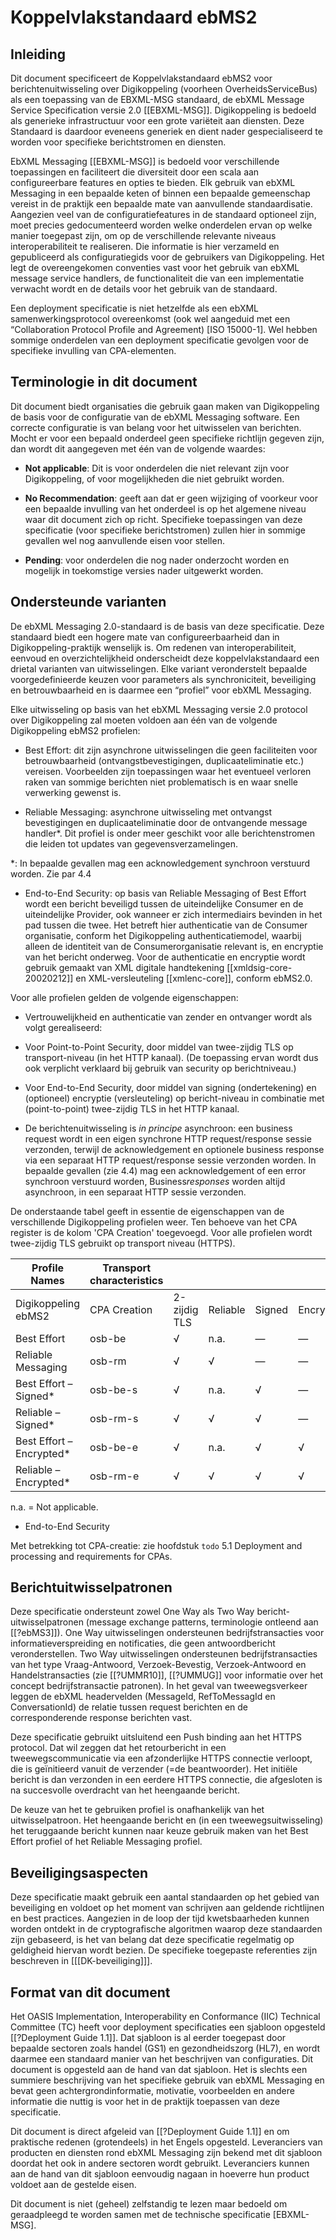 # Koppelvlakstandaard ebMS2

## Inleiding

Dit document specificeert de Koppelvlakstandaard ebMS2 voor
berichtenuitwisseling over Digikoppeling (voorheen OverheidsServiceBus) als een
toepassing van de EBXML-MSG standaard, de ebXML Message Service Specification
versie 2.0 [[EBXML-MSG]]. Digikoppeling is bedoeld als generieke infrastructuur
voor een grote variëteit aan diensten. Deze Standaard is daardoor eveneens
generiek en dient nader gespecialiseerd te worden voor specifieke berichtstromen
en diensten.

EbXML Messaging [[EBXML-MSG]] is bedoeld voor verschillende toepassingen en
faciliteert die diversiteit door een scala aan configureerbare features en
opties te bieden. Elk gebruik van ebXML Messaging in een bepaalde keten of
binnen een bepaalde gemeenschap vereist in de praktijk een bepaalde mate van
aanvullende standaardisatie. Aangezien veel van de configuratiefeatures in de
standaard optioneel zijn, moet precies gedocumenteerd worden welke onderdelen
ervan op welke manier toegepast zijn, om op de verschillende relevante niveaus
interoperabiliteit te realiseren. Die informatie is hier verzameld en
gepubliceerd als configuratiegids voor de gebruikers van Digikoppeling. Het legt
de overeengekomen conventies vast voor het gebruik van ebXML message service
handlers, de functionaliteit die van een implementatie verwacht wordt en de
details voor het gebruik van de standaard.

Een deployment specificatie is niet hetzelfde als een ebXML
samenwerkingsprotocol overeenkomst (ook wel aangeduid met een “Collaboration
Protocol Profile and Agreement) [ISO 15000-1]. Wel hebben sommige onderdelen van
een deployment specificatie gevolgen voor de specifieke invulling van
CPA-elementen.

## Terminologie in dit document

Dit document biedt organisaties die gebruik gaan maken van Digikoppeling de
basis voor de configuratie van de ebXML Messaging software. Een correcte
configuratie is van belang voor het uitwisselen van berichten. Mocht er voor een
bepaald onderdeel geen specifieke richtlijn gegeven zijn, dan wordt dit
aangegeven met één van de volgende waardes:

- **Not applicable**: Dit is voor onderdelen die niet relevant zijn voor
 Digikoppeling, of voor mogelijkheden die niet gebruikt worden.

- **No Recommendation**: geeft aan dat er geen wijziging of voorkeur voor een
 bepaalde invulling van het onderdeel is op het algemene niveau waar dit
 document zich op richt. Specifieke toepassingen van deze specificatie (voor
 specifieke berichtstromen) zullen hier in sommige gevallen wel nog
 aanvullende eisen voor stellen.

- **Pending**: voor onderdelen die nog nader onderzocht worden en mogelijk in
 toekomstige versies nader uitgewerkt worden.

## Ondersteunde varianten

De ebXML Messaging 2.0-standaard is de basis van deze specificatie. Deze
standaard biedt een hogere mate van configureerbaarheid dan in
Digikoppeling-praktijk wenselijk is. Om redenen van interoperabiliteit, eenvoud
en overzichtelijkheid onderscheidt deze koppelvlakstandaard een drietal
varianten van uitwisselingen. Elke variant veronderstelt bepaalde
voorgedefinieerde keuzen voor parameters als synchroniciteit, beveiliging en
betrouwbaarheid en is daarmee een “profiel” voor ebXML Messaging.

Elke uitwisseling op basis van het ebXML Messaging versie 2.0 protocol over
Digikoppeling zal moeten voldoen aan één van de volgende Digikoppeling ebMS2
profielen:

- Best Effort: dit zijn asynchrone uitwisselingen die geen faciliteiten voor
 betrouwbaarheid (ontvangstbevestigingen, duplicaateliminatie etc.) vereisen.
 Voorbeelden zijn toepassingen waar het eventueel verloren raken van sommige
 berichten niet problematisch is en waar snelle verwerking gewenst is.

- Reliable Messaging: asynchrone uitwisseling met ontvangst bevestigingen en
 duplicaateliminatie door de ontvangende message handler\*. Dit profiel is
 onder meer geschikt voor alle berichtenstromen die leiden tot updates van
 gegevensverzamelingen.

 *: In bepaalde gevallen mag een acknowledgement synchroon verstuurd
 worden. Zie par 4.4

- End-to-End Security: op basis van Reliable Messaging of Best Effort wordt
 een bericht beveiligd tussen de uiteindelijke Consumer en de uiteindelijke
 Provider, ook wanneer er zich intermediairs bevinden in het pad tussen die
 twee. Het betreft hier authenticatie van de Consumer organisatie, conform
 het Digikoppeling authenticatiemodel, waarbij alleen de identiteit van de
 Consumerorganisatie relevant is, en encryptie van het bericht onderweg. Voor
 de authenticatie en encryptie wordt gebruik gemaakt van XML digitale
 handtekening [[xmldsig-core-20020212]] en XML-versleuteling [[xmlenc-core]], conform ebMS2.0.

Voor alle profielen gelden de volgende eigenschappen:

- Vertrouwelijkheid en authenticatie van zender en ontvanger wordt als volgt
 gerealiseerd:

- Voor Point-to-Point Security, door middel van twee-zijdig TLS op
 transport-niveau (in het HTTP kanaal). (De toepassing ervan wordt dus ook
 verplicht verklaard bij gebruik van security op berichtniveau.)

- Voor End-to-End Security, door middel van signing (ondertekening) en
 (optioneel) encryptie (versleuteling) op bericht-niveau in combinatie met
 (point-to-point) twee-zijdig TLS in het HTTP kanaal.

- De berichtenuitwisseling is *in principe* asynchroon: een business request
 wordt in een eigen synchrone HTTP request/response sessie verzonden, terwijl
 de acknowledgement en optionele business response via een separaat HTTP
 request/response sessie verzonden worden. In bepaalde gevallen (zie 4.4) mag
 een acknowledgement of een error synchroon verstuurd worden,
 Business*responses* worden altijd asynchroon, in een separaat HTTP sessie
 verzonden.

De onderstaande tabel geeft in essentie de eigenschappen van de verschillende
Digikoppeling profielen weer. Ten behoeve van het CPA register is de kolom 'CPA
Creation' toegevoegd. Voor alle profielen wordt twee-zijdig TLS gebruikt op
transport niveau (HTTPS).

| Profile Names            | Transport characteristics |              |          |        |           |             |
| ------------------------ | ------------------------- | ------------ | -------- | ------ | --------- | ----------- |
| Digikoppeling ebMS2      | CPA Creation              | 2-zijdig TLS | Reliable | Signed | Encrypted | Attachments |
| Best Effort              | osb-be                    | √            | n.a.     | ―      | ―         | Optional    |
| Reliable Messaging       | osb-rm                    | √            | √        | ―      | ―         | Optional    |
| Best Effort – Signed*    | osb-be-s                  | √            | n.a.     | √      | ―         | Optional    |
| Reliable – Signed*       | osb-rm-s                  | √            | √        | √      | ―         | Optional    |
| Best Effort – Encrypted* | osb-be-e                  | √            | n.a.     | √      | √         | Optional    |
| Reliable – Encrypted*    | osb-rm-e                  | √            | √        | √      | √         | Optional    |

n.a. = Not applicable.
* End-to-End Security

Met betrekking tot CPA-creatie: zie hoofdstuk `todo` 5.1 Deployment and processing and
requirements for CPAs.

## Berichtuitwisselpatronen

Deze specificatie ondersteunt zowel One Way als Two Way
bericht-uitwisselpatronen (message exchange patterns, terminologie ontleend aan
[[?ebMS3]]). One Way uitwisselingen ondersteunen bedrijfstransacties voor
informatie­verspreiding en notificaties, die geen antwoordbericht
veronderstellen. Two Way uitwisselingen ondersteunen bedrijfstransacties van het
type Vraag-Antwoord, Verzoek-Bevestig, Verzoek-Antwoord en Handelstransacties
(zie [[?UMMR10]], [[?UMMUG]] voor informatie over het concept bedrijfstransactie
patronen). In het geval van tweewegsverkeer leggen de ebXML headervelden
(MessageId, RefToMessagId en ConversationId) de relatie tussen request berichten
en de corresponderende response berichten vast.

Deze specificatie gebruikt uitsluitend een Push binding aan het HTTPS protocol.
Dat wil zeggen dat het retourbericht in een tweewegscommunicatie via een
afzonderlijke HTTPS connectie verloopt, die is geïnitieerd vanuit de verzender
(=de beantwoorder). Het initiële bericht is dan verzonden in een eerdere HTTPS
connectie, die afgesloten is na succesvolle overdracht van het heengaande
bericht.

De keuze van het te gebruiken profiel is onafhankelijk van het uitwisselpatroon.
Het heengaande bericht en (in een tweewegsuitwisseling) het teruggaande bericht
kunnen naar keuze gebruik maken van het Best Effort profiel of het Reliable
Messaging profiel.

## Beveiligingsaspecten

Deze specificatie maakt gebruik een aantal standaarden op het gebied van
beveiliging en voldoet op het moment van schrijven aan geldende richtlijnen en
best practices. Aangezien in de loop der tijd kwetsbaarheden kunnen worden
ontdekt in de cryptografische algoritmen waarop deze standaarden zijn gebaseerd,
is het van belang dat deze specificatie regelmatig op geldigheid hiervan wordt
bezien. De specifieke toegepaste referenties zijn beschreven in 
[[[DK-beveiliging]]].

## Format van dit document

Het OASIS Implementation, Interoperability en Conformance (IIC) Technical
Committee (TC) heeft voor deployment specificaties een sjabloon opgesteld
[[?Deployment Guide 1.1]]. Dat sjabloon is al eerder toegepast door bepaalde
sectoren zoals handel (GS1) en gezondheidszorg (HL7), en wordt daarmee een
standaard manier van het beschrijven van configuraties. Dit document is
opgesteld aan de hand van dat sjabloon. Het is slechts een summiere beschrijving
van het specifieke gebruik van ebXML Messaging en bevat geen
achtergrondinformatie, motivatie, voorbeelden en andere informatie die nuttig is
voor het in de praktijk toepassen van deze specificatie.

Dit document is direct afgeleid van [[?Deployment Guide 1.1]] en om praktische
redenen (grotendeels) in het Engels opgesteld. Leveranciers van producten en
diensten rond ebXML Messaging zijn bekend met dit sjabloon doordat het ook in
andere sectoren wordt gebruikt. Leveranciers kunnen aan de hand van dit sjabloon
eenvoudig nagaan in hoeverre hun product voldoet aan de gestelde eisen.

Dit document is niet (geheel) zelfstandig te lezen maar bedoeld om geraadpleegd
te worden samen met de technische specificatie [EBXML-MSG].

